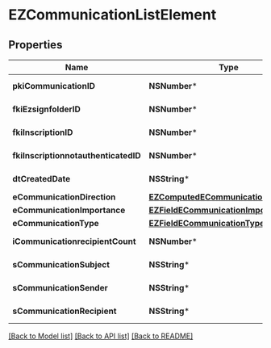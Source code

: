 # EZCommunicationListElement

## Properties
Name | Type | Description | Notes
------------ | ------------- | ------------- | -------------
**pkiCommunicationID** | **NSNumber*** | The unique ID of the Communication. | 
**fkiEzsignfolderID** | **NSNumber*** | The unique ID of the Ezsignfolder | [optional] 
**fkiInscriptionID** | **NSNumber*** | The unique ID of the Inscription. | [optional] 
**fkiInscriptionnotauthenticatedID** | **NSNumber*** | The unique ID of the Inscriptionnotauthenticated. | [optional] 
**dtCreatedDate** | **NSString*** | The date and time at which the object was created | 
**eCommunicationDirection** | [**EZComputedECommunicationDirection***](EZComputedECommunicationDirection.md) |  | 
**eCommunicationImportance** | [**EZFieldECommunicationImportance***](EZFieldECommunicationImportance.md) |  | 
**eCommunicationType** | [**EZFieldECommunicationType***](EZFieldECommunicationType.md) |  | 
**iCommunicationrecipientCount** | **NSNumber*** | The count of Communicationrecipient | 
**sCommunicationSubject** | **NSString*** | The subject of the Communication | 
**sCommunicationSender** | **NSString*** | The sender name of the Communication | 
**sCommunicationRecipient** | **NSString*** | The recipients&#39; name of the Communication | 

[[Back to Model list]](../README.md#documentation-for-models) [[Back to API list]](../README.md#documentation-for-api-endpoints) [[Back to README]](../README.md)



